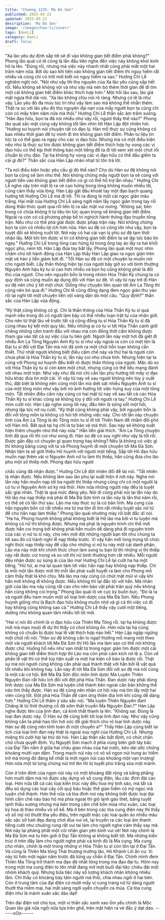 ```yaml
---
title: "Chương 1235: Ma Đà Sơn"
published: 2025-05-22
updated: 2025-05-22
description: 'Ma Đà Sơn'
image: '/images/han-li/cover/'
tags: [HanLi]
category: HanLi
draft: false
---
```


"Xa lão yêu dự định sắp tới sẽ đi vào không gian tiết điểm phải
không?" Phong lão quái có lẽ cũng là lần đầu tiên nghe đến việc
này không khỏi kinh hô la lên.
"Đúng rồi, nhưng mà việc này nhanh nhất cũng phải mất một hai
trăm năm nữa. Bởi dù sao khi tiến vào không gian tiết điểm thì
nguy hiểm rất nhiều và cũng chỉ có trời mới biết nó nguy hiểm ra
sao." Hướng Chi Lễ nghiêm nghị nói.
"Nói như vậy thì thọ nguyên của Xa lão yêu cũng sắp hết rồi. Nếu
không sẽ không vội vã như vậy mà nên bỏ thêm thời gian để đi
tìm một cái không gian tiết điểm khác thích hợp hơn." Một hồi lâu
sau, lão giả mặt ngựa thở dài nói.
"Xa lão không chịu nói rõ ràng. Nhưng có lẽ là như vậy. Lão yêu
đó đa mưu túc trí như vậy làm sao mà không thể nhẫn thêm. Thật
ra so với lão yêu đó thọ nguyên đại nạn của mấy người bọn ta
cũng chỉ còn có mấy trăm năm nữa mà thôi." Hướng Chi Lễ thần
sắc âm trầm xuống.
"Hàn đạo hữu, bọn ta đã nói nhiều như vậy rồi, ngươi thấy thế
nào?" Phong lão quái sắc mặt cũng vậy không tốt lắm nhìn tới
Hàn Lập đột nhiên hỏi.
"Hướng sư huynh nói chuyện rất có đạo lý. Hàn mỗ thực sự cũng
không có bao nhiêu thời gian để tự mình đi tìm không gian tiết
điểm. Phần tư liệu tin tức ta có thể giao ra ngay cho các vị đạo
hữu. Nhưng mà có một điều kiện nếu như là thực sự tìm được
không gian tiết điểm thích hợp hy vọng các vị đạo hữu có thể kịp
thời thông báo một tiếng để ta đi tới xem xét một chút rồi chuẩn bị
chu đáo. Tại hạ không hy vọng các vị đạo hữu có thể dấu giếm ta
cái gì đó?" Thần sắc của Hàn Lập nhàn nhạt từ tốn trả lời.

"Ta nói điều kiện hoặc yêu cầu gì đó thế nào? Cho dù Hàn sư đệ
không nói bọn ta cũng sẽ làm như thế. Nói không chừng mấy
người bọn ta sẽ cùng với ngươi tiến vào không gian tiết điểm có gì
có thể hổ trợ lẫn nhau." Hướng Chi Lễ nghe vậy trên mặt lộ ra vẻ
cao hứng trong lòng không muốn nhiều lời, cũng cảm thấy vừa
lòng.
Hàn Lập gật đầu khoát tay một đạo bạch quang hướng tới Hướng
Chi Lễ mà đi tới. Thì ra đúng là một cái ngọc giản màu trắng.
Hai mắt của Hướng Chi Lễ sáng ngời nắm lấy ngọc giản trong tay
rồi dùng thần thức quét qua rồi liền lộ ra sắc mặt vui mừng.
"Không sai, bên trong có chứa không ít tư liệu tin tức quan trọng
về không gian tiết điểm. Ngoài ra còn có cả phương pháp bố trí
nghịch hành thông đạo truyền tống trận. Nếu như có thể phá giải
được được pháp trận này. Nói không chừng bọn ta còn có nhiều
lợi ích hơn nữa. Hàn sư đệ có công lớn như vậy, bọn ta tuyệt đối
sẽ không nuốt lời. Nơi này có hai cái vạn lý phù sư đệ tạm thời
nhận lấy. Một khi tìm được vị trí có không gian tiết điểm ta sẽ lập
tức báo tin ngay." Hướng Chi Lễ trong lòng cao hứng từ trong ống
tay áo lấy ra hai khối ngọc phù, ném tới.
Hàn Lập đưa tay bắt lấy.
Phong lão quái một mực nhìn chăm chú tới hành động của Hàn
Lập thấy Hàn Lập giao ra ngọc giản trên mặt vẻ hàn ý liền giảm
bớt đi.
"Tốt Hàn sư đệ có một chuyện ta muốn nói cho ngươi biết. Lấy
thần thông hiện tại của ngươi bây giờ so với bình thường Nguyên
Anh hậu kỳ tu sĩ cao hơn nhiều và bọn họ cũng không phải là đối
thủ của ngươi. Cho nên nguyên bổn là trong nhóm Hòa Thần Kỳ
chúng ta có quy định và cũng muốn áp dụng đối với Hàn sư đệ. Vì
vậy từ nay trở đi Hàn sư đệ nên chú ý tới một chút. Giống như
chuyện liên quan tới Âm La Tông thì cũng nên bỏ qua đi." Hướng
Chi lễ cũng đồng dạng đem ngọc giản thu vào rồi lại nghĩ tới một
chuyện liền vội vàng dặn dò một câu.
"Quy định?" thần sắc của Hàn Lập vừa động.

"Kỳ thật cũng không có gì. Chỉ là thần thông của Hóa Thần Kỳ tu
sĩ quá mạnh nếu trong đó có người làm bậy có thể nhiễu loạn trật
tự của nhân giới. Cho nên từ thật lâu về trước tất cả cộng đồng tu
sĩ Hóa Thần Kỳ tu sĩ đã cùng nhau ký kết một quy tắc. Nếu những
ai có tu vi tới Hóa Thần cảnh giới chẳng những cấm tranh đấu với
nhau mà còn đồng thời cấm không được tham gia vào tất cả sự
việc của tu tiên giới. Ngươi lần này một hơi đã giết đi nhiều Âm La
Tông Nguyên Anh Kỳ tu sĩ như vậy ngoài ra còn có một tên là Đại
tu sĩ đối với Đại Tấn mà nói đã sinh ra một chút hỗn loạn không
cần thiết. Thứ nhất ngươi không biết điều cấm chế này và thứ hai
là ngươi còn chưa phải là Hóa Thần kỳ tu sĩ, lần này coi như chưa
tính. Nhưng hiện tại ta cùng với Phong sư huynh đều biết rõ được
thần thông của ngươi. Mặc dù so với Hóa Thần kỳ tu sĩ còn kém
một chút, nhưng cũng có thể liều mạng đánh với nhau một trận.
Như vậy như đã nói chỉ cần lão phu hướng tới mấy vị đạo hữu
khác đưa tin một cái. Vì vậy từ nay về sau ngươi không nên tùy ý
xuất thủ, đặt biệt là không nên cùng một lần mà diệt sát nhiều
Nguyên Anh tu sĩ của một tông môn như vậy bởi nó ảnh hưởng tới
việc hưng suy của một tông môn. Tất nhiên điều cấm này cũng có
hai mặt từ nay về sau tất cả các Hóa Thần Kỳ tu sĩ khác cũng sẽ
không tùy ý đối với ngươi ra tay." Hướng Chi Lễ mỉm cười nói.
Hàn Lập nghe xong lời này, đầu tiên là sửng sốt một hồi, nhưng
lập tức nở nụ cười.
"Kỳ thật cũng không phải vậy, bởi nguyên bổn là đối với tông môn
ta không có hỏi tới những việc này. Cho tới lần này chuyện tình
của Âm La Tông là do Tông môn tu sĩ đi tới Thiên Nam để nhằm
đối phó với Hàn mỗ. Bất quá tại hạ chỉ là tự bảo vệ mà thôi. Sau
này sẽ không xuất hiện thêm chuyện như thế này nữa." Hắn liền
giải thích.
"Âm La Tông chuyện tình đã qua rồi thì coi như xong đi. Hàn sư
đệ có suy nghĩ như vậy là tốt rồi. Được gần đây có chuyện gì
quan trọng hay không? Nếu là không có việc gì thì không bằng
cùng với ta và Phong huynh đi một chuyến tới Ma Đà Sơn. Nhân
tiện ta sẽ giới thiệu Hô huynh với ngươi một tiếng. Sắp tới Hô đạo
hữu muốn nạp thêm vài vị Nguyên Anh nữ tu làm thị thiếp, hắn
cũng đưa cho lão phu một số thiếp mời. Phong đạo hữu ngươi

chắc cũng đã nhận được." Hướng Chi Lễ đột nhiên đổi đề tài nói.
"Tất nhiên là nhận được. Nếu không làm sao lão phu lại xuất hiện
ở nơi này. Nghe nói lần này hắn muốn nạp tới ba người thị thiếp
nhưng cũng chỉ có một người là có tu vi Nguyên Anh sơ kỳ mà
thôi. Hơn nữa những người này đều là tuyệt sắc giai nhân. Thật là
quá mức đáng yêu. Nói đi cũng phải nói lại lần này do Hô lão ma
nạp thiếp mà phải đi Ma Đà Sơn tính ra lần này là lần thứ năm rồi,
có thể sẽ có lần thứ sáu. Lão ma này thực sự là có bản lĩnh. Ma
cung của hắn nguyên bổn có rất nhiều ma tử ma tôn đi tìm rất
nhiều tuyệt sắc nữ tử để cho hắn nạp làm thiếp." Phong lão quái
nhướng mày rồi bất đắc dĩ nói.
"Ha ha, Phong huynh không phải không biết là Hô lão ma bởi vì tu
luyện mà không có nữ thì không được. Nhưng mà phải là nguyên
trinh chi thể mới được hắn coi trọng bởi không phải hắn muốn dễ
dàng phá đi nguyên trinh của các vị nữ tu sĩ này, cho nên mới đợi
những người bạn tốt như chúng ta tới sau đó cử hành nghi lễ nạp
thiếp trước. Vì vậy hắn mới long trọng tổ chức nghi thức nạp thiếp
này để cấp cho những vị nữ tu này một cái danh phận. Lão ma
này một khi chính thức chọn làm song tu bạn lữ thì những vị thị
thiếp này rất được coi trọng và so với thị nữ bình thường hơn rất
nhiều. Mỗi người đều nhận được sự sủng ái của lão ma! Hướng
Chi Lễ lại cười ha ha một tiếng.
"Hừ hừ, ai mà lại quan tâm tới việc hắn nạp hay không nạp thiếp.
Chỉ là mỗi một lần được mời thì mỗi lần phải xuất huyết ra làm
cho Phong mỗ cảm thấy thật là khó chịu. Mà lão ma này cũng có
chút mặt mũi vì vậy khi hắn mời không đi không được. Nếu không
thì lại đắc tội với hắn. Mà nhãn giới của lão ma này cũng rất cao
cho nên bảo vật phải trân quý nếu không hắn cũng không coi
trọng." Phong lão quái lộ vẻ cực kỳ buồn bực.
"Đó là ta và ngươi đều ham muốn một số loại linh dược của Ma
Đà Sơn. Nếu Phong huynh giống như là Bạch đạo hữu không
muốn nhờ vã gì cả thì việc có đi hay không cũng không sao cả."
Hướng Chi Lễ thấy vậy cười một tiếng, dường như không quan
tâm nhiều tới lời mời.

"Hai vị nói đó chính là vị đạo hữu của Thiên Ma Tông rồi. tại hạ
không được mời mà mạo muội đi dự thì thấy có chút không ổn.
Hơn nữa tại hạ cũng không có chuẩn bị được loại lễ vật thích hợp
nào hết." Hàn Lập ngập ngừng một chút rồi nói.
"Hàn sư đệ không cần lo ngại! Hướng mỗ mang một theo một vài
người khách tới Ma Đà Sơn thì Hô lão ma làm sao có thể nói
không được chứ. Huống hồ nếu như vạn nhất từ trong ngọc giản
tìm được một cái không gian tiết điểm thích hợp thì Lão ma còn
phải cảm kích rơi lệ a. Còn về phần lễ vật thì có thể tùy tiện xuất
ra một hai kiện cổ bảo là được rồi. Thật sự mà nói ngươi cũng
không cần phải quá thành thật với hắn bởi lễ vật quá tốt nhiều khi
không hay. Lần này đi tới Ma Đà Sơn đối với sư đệ mà nói cũng
là một cái cơ hội. Bởi Ma Đà Sơn độc môn linh dược Ma Luyện
Thiên Nguyên Đan rất hữu ích đối với đột phá Hóa Thần. Đan
dược này phải dùng linh dược của Ma Đà Sơn mà luyện chế
thành bên ngoài căn bản không thể nào tìm thấy được. Hàn sư đệ
cũng nên nhân cơ hội này mà tìm lấy một hai viên cũng tốt. Đột
phá Hóa Thần để cảm ứng thiên địa linh khí cũng dễ dàng hơn."
Hướng Chi Lễ thâm ý sâu sắc nói.
"Ma luyện Thiên Nguyên đan! Chẳng lẽ từ thời thượng cổ đã sớm
thất truyền Ma Nguyên Đan.?" Hàn Lập nghe được tên của linh
đan, cả kinh thất thanh la lên.
"Không sai. Đúng là loại đan dược này. Ồ Hàn sư đệ cũng biết tới
loại linh đan này. Như vậy cũng không cần ta phải hao tốn hơi sức
để giải thích cho rõ loại linh dược này. Hàn sư đệ cũng nên tính
toán đi một chuyến a?" Thấy Hàn Lập cũng biết lai lịch của loại
linh đan này thật là ngoài suy nghĩ của Hướng Chi Lễ. Nhưng
miệng thì cười híp lại thử dò hỏi.
Hàn Lập thần sắc bất định, có chút chần chừ chưa quyết định.
Vụ Nguyệt Sơn mạch ở phía vùng biên giới tây bắc của Đại Tấn
nằm ở giữa hai châu giao nhau của hai nước, kéo dài ước chừng
khoảng mười vạn dặm. Trong mạch núi này có vô số ngọn núi
hung ác hiểm trở mà trong đó đáng kể nhất là một ngọn núi cao
khoảng một vạn trượng! Hơn nữa một từ lưng chừng núi trở lên
thì bị tuyết phủ trắng xóa một mảnh.

Còn ở trên đỉnh của ngọn núi này có một khoảng đất rộng và
bằng phẳng hơn mười dặm mà nó được xây dựng vô số cung
điện, lầu các đình đài các loại. Hơn nữa tất cả các loại kiến trúc
này đều hoa mỹ tinh sảo, mà tất cả đều sử dụng các loại cây cối
quý báu hoặc thế gian hiếm có mỹ ngọc mà luyện chế thành.
Hơn thế nữa cả tòa đỉnh núi này không biết được loại đại hình
cấm chế nào bảo hộ mà phía ngoài thì gió lạnh gào thét, băng
tuyết lạnh thấu xương nhưng mà bên trong cấm chế bốn mùa
như xuân, các loại kỳ hoa dị thảo nhiều vô số kể. Mà ở bên trong
các tòa cung điện này thì thấy vô số mỹ nữ thướt tha yểu điệu,
trên người mặc các loại quần áo nhiều màu sắc sặc sỡ tươi đẹp
đang chơi đùa vui vẻ, lại truyền ra các loại âm thanh tiếng cười
như chuông rung rất vui tai làm cho người nghe cảm thấy say mê.
Nơi này lại phảng phất một cõi nhân gian yên bình vui vẻ!
Nơi này chính là Ma Đà Sơn mà tu tiên giới ở Đại Tấn không ai
không biết tới. Mà những kiến trúc ở trên đây làm cho người nghe
phải cả kinh đó là Ma cung.
Ma cung chủ nhân, chính là một trong những vị Hóa Thần tu sĩ
còn tồn tại ở Đại Tấn. Và cũng là Thiên Ma tông Thái thượng
trưởng lão, Hô Khánh Lôi ẩn cư.
Vị này từ hơn một ngàn năm trước đã từng uy chấn ở Đại Tấn.
Chính mình đem Thiên Ma Tông trở thành ma đạo đệ nhất tông
trong ma đạo đại tu. Hôm nay trong một ma cung điện to lớn nhất
đang mở một buổi đại tiệc chiêu đãi một nhóm khách quý.
Nhưng bữa tiệc này số lượng khách nhân không nhiều lắm. Chỉ
thấy có khoảng bảy tám người mà thôi, chia nhau ngồi ở hai bên.
Còn ở trung tâm của đại điện có mười mấy vị cung trang nữ tử
dáng người thướt tha mềm mại, hai mắt sáng ngời uyển chuyển
ca múa.
Cả tòa cung điện như là mảnh xuân sắc dào dạt!

Trên đại điện nơi chủ tọa, một vị thần sắc xanh xao ốm yếu chính
là Mộc Quan lão giả nữa ngồi nữa tựa trên ghế, trên mặt hiện ra
vẻ đắc ý dạt dào.
------oOo------
